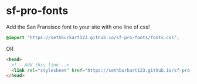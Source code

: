 # sf-pro-fonts

Add the San Fransisco font to your site with one line of css!

```css
@import "https://sethburkart123.github.io/sf-pro-fonts/fonts.css";
```

OR

```html
<head>
  <!-- Add this line -->
  <link rel="stylesheet" href="https://sethburkart123.github.io/sf-pro-fonts/fonts.css" />
</head>
```
